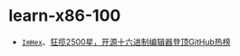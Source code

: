 # learn-x86-100

* [`ImHex`](https://github.com/WerWolv/ImHex)、[狂揽2500星，开源十六进制编辑器登顶GitHub热榜](https://zhuanlan.zhihu.com/p/333683885)